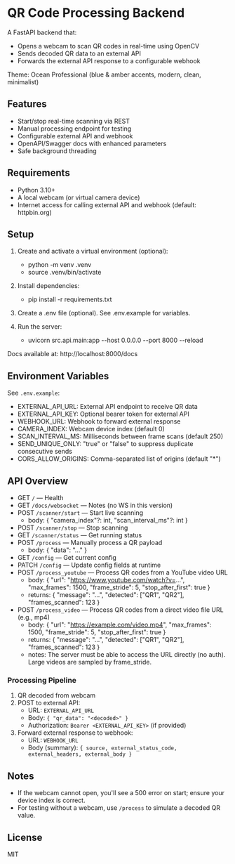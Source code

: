 # QR Code Processing Backend

A FastAPI backend that:
- Opens a webcam to scan QR codes in real-time using OpenCV
- Sends decoded QR data to an external API
- Forwards the external API response to a configurable webhook

Theme: Ocean Professional (blue & amber accents, modern, clean, minimalist)

## Features

- Start/stop real-time scanning via REST
- Manual processing endpoint for testing
- Configurable external API and webhook
- OpenAPI/Swagger docs with enhanced parameters
- Safe background threading

## Requirements

- Python 3.10+
- A local webcam (or virtual camera device)
- Internet access for calling external API and webhook (default: httpbin.org)

## Setup

1. Create and activate a virtual environment (optional):
   - python -m venv .venv
   - source .venv/bin/activate

2. Install dependencies:
   - pip install -r requirements.txt

3. Create a .env file (optional). See .env.example for variables.

4. Run the server:
   - uvicorn src.api.main:app --host 0.0.0.0 --port 8000 --reload

Docs available at: http://localhost:8000/docs

## Environment Variables

See `.env.example`:
- EXTERNAL_API_URL: External API endpoint to receive QR data
- EXTERNAL_API_KEY: Optional bearer token for external API
- WEBHOOK_URL: Webhook to forward external response
- CAMERA_INDEX: Webcam device index (default 0)
- SCAN_INTERVAL_MS: Milliseconds between frame scans (default 250)
- SEND_UNIQUE_ONLY: "true" or "false" to suppress duplicate consecutive sends
- CORS_ALLOW_ORIGINS: Comma-separated list of origins (default "*")

## API Overview

- GET `/` — Health
- GET `/docs/websocket` — Notes (no WS in this version)
- POST `/scanner/start` — Start live scanning
  - body: { "camera_index"?: int, "scan_interval_ms"?: int }
- POST `/scanner/stop` — Stop scanning
- GET `/scanner/status` — Get running status
- POST `/process` — Manually process a QR payload
  - body: { "data": "..." }
- GET `/config` — Get current config
- PATCH `/config` — Update config fields at runtime
- POST `/process_youtube` — Process QR codes from a YouTube video URL
  - body:
    {
      "url": "https://www.youtube.com/watch?v=...",
      "max_frames": 1500,
      "frame_stride": 5,
      "stop_after_first": true
    }
  - returns: { "message": "...", "detected": ["QR1", "QR2"], "frames_scanned": 123 }
- POST `/process_video` — Process QR codes from a direct video file URL (e.g., mp4)
  - body:
    {
      "url": "https://example.com/video.mp4",
      "max_frames": 1500,
      "frame_stride": 5,
      "stop_after_first": true
    }
  - returns: { "message": "...", "detected": ["QR1", "QR2"], "frames_scanned": 123 }
  - notes: The server must be able to access the URL directly (no auth). Large videos are sampled by frame_stride.

### Processing Pipeline

1. QR decoded from webcam
2. POST to external API:
   - URL: `EXTERNAL_API_URL`
   - Body: `{ "qr_data": "<decoded>" }`
   - Authorization: `Bearer <EXTERNAL_API_KEY>` (if provided)
3. Forward external response to webhook:
   - URL: `WEBHOOK_URL`
   - Body (summary): `{ source, external_status_code, external_headers, external_body }`

## Notes

- If the webcam cannot open, you'll see a 500 error on start; ensure your device index is correct.
- For testing without a webcam, use `/process` to simulate a decoded QR value.

## License

MIT
